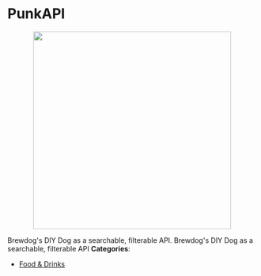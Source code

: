 # PunkAPI

<p align="center">
    <img width="400" src="https://raw.githubusercontent.com/awesome-apis/awesome-apis/apis/punkapi/logo_256x256.png" />
</p>


Brewdog's DIY Dog as a searchable, filterable API. Brewdog's DIY Dog as a searchable, filterable API
**Categories**:

- [Food & Drinks](https://github/awesome-apis/awesome-apis#food-and-drinks)



